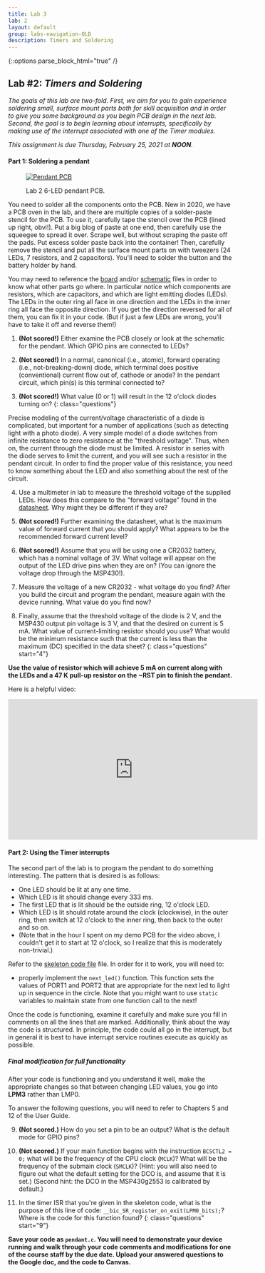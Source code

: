 ```yaml
---
title: Lab 3
lab: 2
layout: default
group: labs-navigation-OLD
description: Timers and Soldering
---
```


{::options parse_block_html="true" /}


## Lab #2: _Timers and Soldering_

_The goals of this lab are two-fold. First, we aim for you to gain experience soldering small,
surface mount parts both for skill acquisition and in order to give you some background as you
begin PCB design in the next lab. Second, the goal is to begin learning about interrupts,
specifically by making use of the interrupt associated with one of the Timer modules._

_This assignment is due Thursday, February 25, 2021 at **NOON**._

#### Part 1: Soldering a pendant
<div class="row">
<div class="col-md-3 col-sm-6 col-xs-6">
<figure class="figure">
<a href="Pendant.gif"> <img src="Pendant.gif" class="figure-img img-fluid rounded" alt="Pendant PCB"></a>

<figcaption class="figure-caption"><p>Lab 2 6-LED pendant PCB.</p></figcaption>

</figure>
</div>
<div class="col-md-9 col-sm-12 col-xs-12">
You need to solder all the components onto the PCB. New in 2020, we have a PCB oven in the lab,
and there are multiple copies of a solder-paste stencil for the PCB. To use it, carefully tape
the stencil over the PCB (lined up right, obvi!). Put a big blog of paste at one end, then
carefully use the squeegee to spread it over. Scrape well, but without scraping the paste off
the pads. Put excess solder paste back into the container! Then, carefully remove the stencil
and put all the surface mount parts on with tweezers (24 LEDs, 7 resistors, and 2 capacitors).
You'll need to solder the button and the battery holder by hand.

You may need to reference the
[board](https://github.com/ckemere/ELEC327/blob/7d36bcb280d6d5742d6b83972e43ef906445634a/Labs/Lab2/Pendant.brd)
and/or [schematic](https://github.com/ckemere/ELEC327/blob/7d36bcb280d6d5742d6b83972e43ef906445634a/Labs/Lab2/Pendant.sch)
files in order to know what other parts go where. In particular notice which
components are resistors, which are capacitors, and which are light emitting
diodes (LEDs). The LEDs in the outer ring all face in one direction and the LEDs in the inner
ring all face the opposite direction. If you get the direction reversed for all of them, you
can fix it in your code. (But if just a few LEDs are wrong, you'll have to take it off and
reverse them!)

1. **(Not scored!)** Either examine the PCB closely or look at the schematic for the pendant. Which GPIO pins
are connected to LEDs?

2. **(Not scored!)** In a normal, canonical (i.e., atomic), forward operating (i.e., not-breaking-down) diode,
which terminal does positive (conventional) current flow out of, cathode or anode? In the
pendant circuit, which pin(s) is this terminal connected to?

3. **(Not scored!)** What value (0 or 1) will result in the 12 o'clock diodes turning on?
{: class="questions"}

</div>
</div>

Precise modeling of the current/voltage characteristic of a diode is complicated, but
important for a number of applications (such as detecting light with a photo diode). A
very simple model of a diode switches from infinite resistance to zero resistance at the
"threshold voltage". Thus, when on, the current through the diode must be limited. A resistor
in series with the diode serves to limit the current, and you will see such a resistor in the
pendant circuit. In order to find the proper value of this resistance, you need to know
something about the LED and also something about the rest of the circuit.

4. Use a multimeter in lab to measure the threshold voltage of the supplied
LEDs.  How does this compare to the "forward voltage" found in the
[datasheet](http://www.digikey.com/product-detail/en/LTST-C150KRKT/160-1405-1-ND/386760). Why
might they be different if they are?

5. **(Not scored!)** Further examining the datasheet, what is the maximum value of forward current that you
should apply? What appears to be the recommended forward current level?

6. **(Not scored!)** Assume that you will be using one a CR2032 battery, which has a nominal voltage of 3V. What
voltage will appear on the output of the LED drive pins when they are on? (You can ignore the
voltage drop through the MSP430!).

7. Measure the voltage of a new CR2032 - what voltage do you find? After you build the circuit
and program the pendant, measure again with the device running. What value do you find
now?

8. Finally, assume that the threshold voltage of the diode is 2 V, and the MSP430 output pin
voltage is 3 V, and that the desired on current is 5 mA. What value of current-limiting
resistor should you use? What would be the minimum resistance such that the current is less
than the maximum (DC) specified in the data sheet?
{: class="questions" start="4"}

**Use the value of resistor which will achieve 5 mA on current along with the LEDs and a 47 K
pull-up resistor on the ~RST pin to finish the pendant.**

Here is a helpful video:

<iframe width="560" height="315" src="https://www.youtube.com/embed/7B_-qmJLfng"
frameborder="0" allowfullscreen></iframe>


#### Part 2: Using the Timer interrupts

The second part of the lab is to program the pendant to do something interesting. The pattern
that is desired is as follows:

  - One LED should be lit at any one time.
  - Which LED is lit should change every 333 ms.
  - The first LED that is lit should be the outside ring, 12 o'clock LED.
  - Which LED is lit should rotate around the clock (clockwise), in the outer ring, then switch
    at 12 o'clock to the inner ring, then back to the outer and so on. 
  - (Note that in the hour I spent on my demo PCB for the video above, I couldn't get it to
    start at 12 o'clock, so I realize that this is moderately non-trivial.)

Refer to the [skeleton code
file](https://github.com/ckemere/ELEC327/blob/master/Labs/Lab2/pendant.c) file. In order for it
to work, you will need to:
  - properly implement the `next_led()` function. This function sets the values of PORT1 and
    PORT2 that are appropriate for the next led to light up in sequence in the circle. Note
    that you might want to use `static` variables to maintain state from one function call to
    the next!

Once the code is functioning, examine it carefully and make sure you fill in comments on all
the lines that are marked. Additionally, think about the way the code is structured. In
principle, the code could all go in the interrupt, but in general it is best to have interrupt
service routines execute as quickly as possible.

##### Final modification for full functionality

After your code is functioning and you understand it well, make the appropriate changes so that
between changing LED values, you go into **LPM3** rather than LMP0.


To answer the following questions, you will need to refer to Chapters 5 and 12 of the User
Guide.

9. **(Not scored.)** How do you set a pin to be an output? What is the default mode for GPIO pins?

10. **(Not scored.)** If your main function begins with the instruction `BCSCTL2 = 0;` what will be the
frequency of the CPU clock (`MCLK`)? What will be the frequency of the submain clock (`SMCLK`)?
(Hint: you will also need to figure out what the default setting for the DCO is, and assume
that it is set.) (Second hint: the DCO in the MSP430g2553 is calibrated by default.)

11. In the timer ISR that you're given in the skeleton code, what is the purpose of this line
of code: `__bic_SR_register_on_exit(LPM0_bits);`? Where is the code for this function found?
{: class="questions" start="9"}

**Save your code as `pendant.c`. You will need to demonstrate your device running and walk
through your code comments and modifications for one of the course staff by the due date.
Upload your answered questions to the Google doc, and the code to Canvas.**
